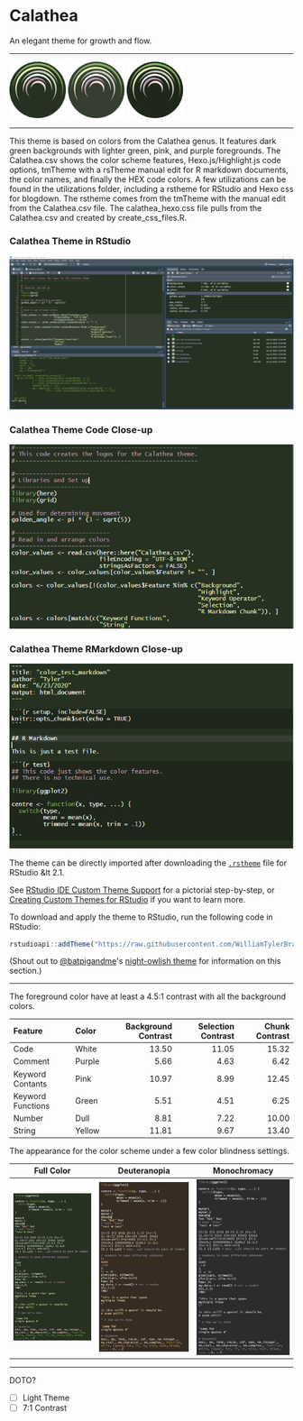 # Calathea
An elegant theme for growth and flow.

---

<p float="middle">
<img src="https://raw.githubusercontent.com/WilliamTylerBradley/Calathea/main/images/icon.png" width="100" height="100" title="icon"> <img src="https://raw.githubusercontent.com/WilliamTylerBradley/Calathea/main/images/icon_highlight.png" width="100" height="100" title="icon_highlight"> <img src="https://raw.githubusercontent.com/WilliamTylerBradley/Calathea/main/images/icon_chunk.png" width="100" height="100" title="icon_chunk">
</p>

---

This theme is based on colors from the Calathea genus.  It features dark green backgrounds with lighter green, pink, and purple foregrounds.  The Calathea.csv shows the color scheme features, Hexo.js/Highlight.js code options, tmTheme with a rsTheme manual edit for R markdown documents, the color names, and finally the HEX code colors.  A few utilizations can be found in the utilizations folder, including a rstheme for RStudio and Hexo css for blogdown. The rstheme comes from the tmTheme with the manual edit from the Calathea.csv file.  The calathea_hexo.css file pulls from the Calathea.csv and created by create_css_files.R.

### Calathea Theme in RStudio

<img src="https://raw.githubusercontent.com/WilliamTylerBradley/Calathea/main/images/screenshot.PNG" title="screenshot">

### Calathea Theme Code Close-up

<img src="https://raw.githubusercontent.com/WilliamTylerBradley/Calathea/main/images/screenshot_code.PNG" title="screenshot">

### Calathea Theme RMarkdown Close-up

<img src="https://raw.githubusercontent.com/WilliamTylerBradley/Calathea/main/images/screenshot_markdown.PNG" title="screenshot">


The theme can be directly imported after downloading the [`.rstheme`](https://github.com/WilliamTylerBradley/Calathea/main/utilizations/Calathea.rstheme) file for RStudio &lt 2.1.

See [RStudio IDE Custom Theme Support](https://blog.rstudio.com/2018/10/29/rstudio-ide-custom-theme-support/) for a pictorial step-by-step, or [Creating Custom Themes for RStudio](https://rstudio.github.io/rstudio-extensions/rstudio-theme-creation.html#sharing-a-theme) if you want to learn more.

To download and apply the theme to RStudio, run the following code in RStudio:
```r
rstudioapi::addTheme("https://raw.githubusercontent.com/WilliamTylerBradley/Calathea/main/utilizations/Calathea.rstheme", apply = TRUE)
```
(Shout out to [@batpigandme](https://github.com/batpigandme)'s [night-owlish theme](https://github.com/batpigandme/night-owlish) for information on this section.)
 

---

The foreground color have at least a 4.5:1 contrast with all the background colors.

| Feature           | Color  | Background Contrast | Selection Contrast | Chunk Contrast |
| :---              | :---   |                ---: |               ---: |           ---: |
| Code	            | White	 |               13.50 |              11.05 |          15.32 |
| Comment	          | Purple |	              5.66 |               4.63 |           6.42 |
| Keyword Contants	| Pink	 |               10.97 |               8.99 |          12.45 |
| Keyword Functions	| Green	 |                5.51 |               4.51 |           6.25 |
| Number	          | Dull	 |                8.81 |               7.22 |          10.00 |
| String	          | Yellow |	             11.81 |               9.67 |          13.40 |

The appearance for the color scheme under a few color blindness settings.


| Full Color | Deuteranopia | Monochromacy |
| :---:| :---: | :---: |
| <img src="https://raw.githubusercontent.com/WilliamTylerBradley/Calathea/main/images/color_test_raw.PNG" width="200" title="color_test_raw"> | <img src="https://raw.githubusercontent.com/WilliamTylerBradley/Calathea/main/images/color_test_deuteranopia.png" width="200" title="color_test_deuteranopia"> | <img src="https://raw.githubusercontent.com/WilliamTylerBradley/Calathea/main/images/color_test_monochromacy.png" width="200" title="color_test_monochromacy"> |


---

DOTO?
- [ ] Light Theme
- [ ] 7:1 Contrast